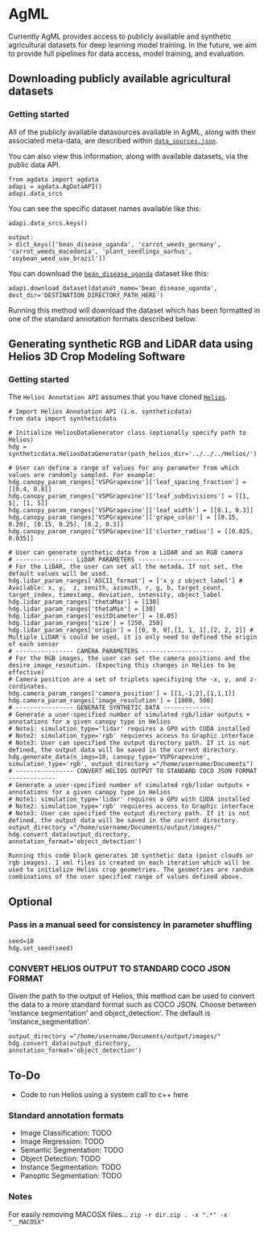# AgML
Currently AgML provides access to publicly available and synthetic agricultural datasets for deep learning model training. In the future, we aim to provide full pipelines for data access, model training, and evaluation.

## Downloading publicly available agricultural datasets
### Getting started
All of the publicly available datasources available in AgML, along with their associated meta-data, are described within [`data_sources.json`](/src/assets/data_sources.json). 

You can also view this information, along with available datasets, via the public data API.

```
from agdata import agdata
adapi = agdata.AgDataAPI()
adapi.data_srcs
```

You can see the specific dataset names available like this:

```
adapi.data_srcs.keys()
```

```
output:
> dict_keys(['bean_disease_uganda', 'carrot_weeds_germany', 'carrot_weeds_macedonia', 'plant_seedlings_aarhus', 'soybean_weed_uav_brazil'])
```

You can download the [`bean_disease_uganda`](https://github.com/AI-Lab-Makerere/ibean/) dataset like this:

```
adapi.download_dataset(dataset_name='bean_disease_uganda', dest_dir='DESTINATION_DIRECTORY_PATH_HERE')
```

Running this method will download the dataset which has been formatted in one of the standard annotation formats described below.

## Generating synthetic RGB and LiDAR data using Helios 3D Crop Modeling Software
### Getting started
The `Helios Annotation API` assumes that you have cloned [`Helios`](https://github.com/PlantSimulationLab/Helios).

```
# Import Helios Annotation API (i.e. syntheticdata)
from data import syntheticdata

# Initialize HeliosDataGenerator class (optionally specify path to Helios)
hdg = syntheticdata.HeliosDataGenerator(path_helios_dir='../../../Helios/') 

# User can define a range of values for any parameter from which values are randomly sampled. For example:
hdg.canopy_param_ranges['VSPGrapevine']['leaf_spacing_fraction'] = [[0.4, 0.8]]
hdg.canopy_param_ranges['VSPGrapevine']['leaf_subdivisions'] = [[1, 5], [1, 5]]
hdg.canopy_param_ranges['VSPGrapevine']['leaf_width'] = [[0.1, 0.3]]
hdg.canopy_param_ranges['VSPGrapevine']['grape_color'] = [[0.15, 0.20], [0.15, 0.25], [0.2, 0.3]]
hdg.canopy_param_ranges['VSPGrapevine']['cluster_radius'] = [[0.025, 0.035]]

# User can generate synthetic data from a LiDAR and an RGB camera
# ---------------- LiDAR PARAMETERS --------------------
# For the LiDAR, the user can set all the metada. If not set, the default values will be used.
hdg.lidar_param_ranges['ASCII_format'] = ['x y z object_label'] # Available: x, y,  z, zenith, azimuth, r, g, b, target_count, target_index, timestamp, deviation, intensity, object_label
hdg.lidar_param_ranges['thetaMax'] = [130]
hdg.lidar_param_ranges['thetaMin'] = [30]
hdg.lidar_param_ranges['exitDiameter'] = [0.05]
hdg.lidar_param_ranges['size'] = [250, 250]
hdg.lidar_param_ranges['origin'] = [[0, 0, 0],[1, 1, 1],[2, 2, 2]] # Multiple LiDAR's could be used, it is only need to defined the origin of each sensor
# ---------------- CAMERA PARAMETERS --------------------
# For the RGB images, the user can set the camera positions and the desire image_resoution. (Expecting this changes in Helios to be effective)
# Camera position are a set of triplets specifiying the -x, y, and z- cordinates.
hdg.camera_param_ranges['camera_position'] = [[1,-1,2],[1,1,1]]
hdg.camera_param_ranges['image_resolution'] = [1000, 500]
# ---------------- GENERATE SYNTHETIC DATA -------------
# Generate a user-specified number of simulated rgb/lidar outputs + annotations for a given canopy type in Helios
# Note1: simulation_type='lidar' requires a GPU with CUDA installed
# Note2: simulation_type='rgb' requieres access to Graphic interface
# Note3: User can specified the output directory path. If it is not defined, the output data will be saved in the current directory.
hdg.generate_data(n_imgs=10, canopy_type='VSPGrapevine', simulation_type='rgb', output_directory ="/home/username/Documents")
# ---------------- CONVERT HELIOS OUTPUT TO STANDARD COCO JSON FORMAT -------------
# Generate a user-specified number of simulated rgb/lidar outputs + annotations for a given canopy type in Helios
# Note1: simulation_type='lidar' requires a GPU with CUDA installed
# Note2: simulation_type='rgb' requieres access to Graphic interface
# Note3: User can specified the output directory path. If it is not defined, the output data will be saved in the current directory.
output_directory ="/home/username/Documents/output/images/"
hdg.convert_data(output_directory, annotation_format='object_detection')

Running this code block generates 10 synthetic data (point clouds or rgb images). 1 xml files is created on each iteration which will be used to initialize Helios crop geometries. The geometries are random combinations of the user specified range of values defined above. 
```
## Optional

### Pass in a manual seed for consistency in parameter shuffling
```
seed=10
hdg.set_seed(seed)
```
### CONVERT HELIOS OUTPUT TO STANDARD COCO JSON FORMAT 
Given the path to the output of Helios, this method can be used to convert the data to a more standard format such as COCO JSON. Choose between 'instance segmentation' and object_detection'. The default is 'instance_segmentation'.
```
output_directory ="/home/username/Documents/output/images/"
hdg.convert_data(output_directory, annotation_format='object_detection')
```

## To-Do
- Code to run Helios using a system call to c++ here

### Standard annotation formats

- Image Classification: TODO
- Image Regression: TODO
- Semantic Segmentation: TODO
- Object Detection: TODO
- Instance Segmentation: TODO
- Panoptic Segmentation: TODO

### Notes
For easily removing MACOSX files...
`zip -r dir.zip . -x ".*" -x "__MACOSX"`
